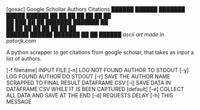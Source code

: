 [gosac] Google Schollar Authors Citations
 ██████   ██████  ███████  █████   ██████ 
██       ██    ██ ██      ██   ██ ██      
██   ███ ██    ██ ███████ ███████ ██      
██    ██ ██    ██      ██ ██   ██ ██      
 ██████   ██████  ███████ ██   ██  ██████ 
*ascii art made in patorjk.com*


A python scrapper to get citations from google scholar, that takes as input a list of authors.

[-f filename] INPUT FILE 
[-n] LOG NOT FOUND AUTHOR TO STDOUT
[-y] LOG FOUND AUTHOR DO STDOUT 
[-r] SAVE THE AUTHOR NAME SCRAPPED TO FINAL RESULT DATAFRAME CSV 
[-i] SAVE DATA IN DATAFRAME CSV WHILE IT IS BEEN CAPTURED [default]
[-e] COLLECT ALL DATA AND SAVE AT THE END
[-d] REQUESTS DELAY
[-h] THIS MESSAGE
